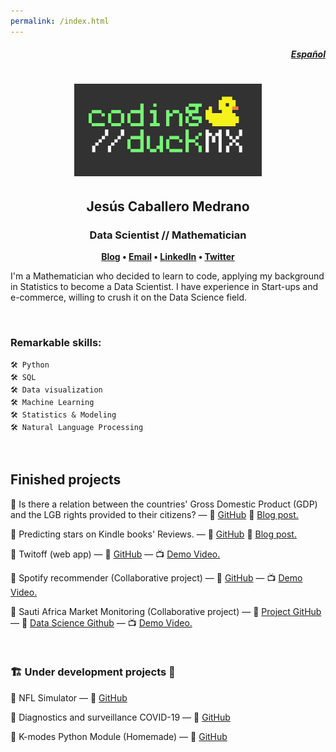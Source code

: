 ```yaml
---
permalink: /index.html
---
```


<h5 align="right">
<a href="/index_es.html">Español</a>
</h5>
<h1 align="center">
	<img
		width="300"
		alt="coding duck MX"
		src="https://raw.githubusercontent.com/CodingDuckmx/hello-world/master/codingduckMX_logo.jpeg?sanitize=true">
</h1>

<h2 align="center">
	Jesús Caballero Medrano
</h2>

<h3 align="center">
	Data Scientist // Mathematician
</h3>

<p align="center">
	<strong>
    <a href="https://medium.com/@CodingDuckMx">Blog</a>
    •
    <a href = "mailto: jcm@ciencias.unam.mx">Email</a>
		•
		<a href="https://www.linkedin.com/in/jesus-caballero-medrano/">LinkedIn</a>
		•
		<a href="https://twitter.com/CodingDuckmx">Twitter</a>
	</strong>
</p>


I'm a Mathematician who decided to learn to code, applying my background in Statistics to become a Data Scientist.  I have experience in Start-ups and e-commerce, willing to crush it on the Data Science field. 

<br>

### Remarkable skills:

	🛠 Python 
	🛠 SQL
	🛠 Data visualization
	🛠 Machine Learning
	🛠 Statistics & Modeling
	🛠 Natural Language Processing
	
<br>

## Finished projects

  🚀  Is there a relation between the countries' Gross Domestic Product (GDP) and the LGB rights provided to their citizens? — 📂 <a href="https://github.com/CodingDuckmx/DS-Unit-1-Build--Correlation-between-LGBT-Rights-and-GDP">GitHub</a> 📝 <a href="https://medium.com/@CodingDuckMx/is-there-a-relation-between-lgbt-rights-and-gdp-per-capita-in-the-countries-efba6e7dcc64"> Blog post.</a> 

  🚀 Predicting stars on Kindle books' Reviews. — 📂 <a href="https://github.com/CodingDuckmx/AmazonKindleReviews">GitHub</a> 📝 <a href="https://medium.com/@CodingDuckMx/predicting-kindle-books-reviews-3be74232e5d7"> Blog post.</a> 

 🚀 Twitoff (web app) — 📂 <a href="https://github.com/CodingDuckmx/Twitoff">GitHub</a> — 📺 <a href="https://www.youtube.com/watch?v=9PxNpC14wQw&feature=youtu.be">Demo Video.</a>

 🚀 Spotify recommender (Collaborative project) — 📂 <a href="https://github.com/Build-Week-Spotify-Song-Recommender">GitHub</a> — 📺 <a href="https://www.youtube.com/watch?v=9PxNpC14wQw&feature=youtu.be">Demo Video.</a>

 🚀 Sauti Africa Market Monitoring  (Collaborative project) — 📂 <a href="https://github.com/Lambda-School-Labs/Sauti-Africa-Market-Monitoring-DS"> Project GitHub</a> 
  — 📂 <a href="https://github.com/CodingDuckmx/Sauti-Africa-Market-Monitoring-DS"> Data Science Github</a> — 📺 <a href="https://www.youtube.com/watch?v=KpBUFMyogxA&feature=youtu.be">Demo Video.</a>



<br>

### 🏗️ Under development projects 🚧

  🚀 NFL Simulator — 📂 <a href="https://github.com/CodingDuckmx/NFL-simulator">GitHub</a>

  🚀 Diagnostics and surveillance COVID-19 — 📂 <a href="https://github.com/CodingDuckmx/Diagnostics-and-surveillance-COVID-19">GitHub</a>

  🚀 K-modes Python Module (Homemade)  — 📂 <a href="https://github.com/CodingDuckmx/Homemade-K-modes-algorithm">GitHub</a>
